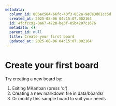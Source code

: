 ```yaml
---
metadata:
  column_id: 806ac584-66fc-43f3-852a-9e0a3d01cc5d
  created_at: 2025-08-06 04:15:07.002164
  id: 4fcfcc91-8a67-4728-be3f-05b4287c1676
  metadata: {}
  parent_id: null
  title: Create your first board
  updated_at: 2025-08-06 04:15:07.002164
---
```


# Create your first board


Try creating a new board by:
1. Exiting MKanban (press 'q')
2. Creating a new markdown file in data/boards/
3. Or modify this sample board to suit your needs